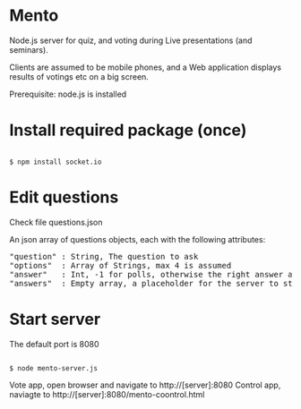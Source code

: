 Mento
=====

Node.js server for quiz, and voting during Live presentations (and seminars).

Clients are assumed to be mobile phones, and a Web application displays results of votings etc on a big screen.

Prerequisite: node.js is installed

# Install required package (once)

<code>
$ npm install socket.io
</code>

# Edit questions

Check file questions.json

An json array of questions objects, each with the following attributes:
<pre>
"question" : String, The question to ask
"options"  : Array of Strings, max 4 is assumed
"answer"   : Int, -1 for polls, otherwise the right answer as slot in the array above (0-4) 
"answers"  : Empty array, a placeholder for the server to store answer objects
</pre>

# Start server

The default port is 8080

<code>
$ node mento-server.js
</code>

Vote app, open browser and navigate to http://[server]:8080
Control app, naviagte to http://[server]:8080/mento-coontrol.html

